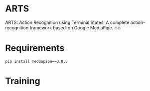 # ARTS
ARTS: Action Recognition using Terminal States. A complete action-recognition framework based-on Google MediaPipe. 🔥🔥
# Requirements
```pip install mediapipe==0.8.3```
# Training

